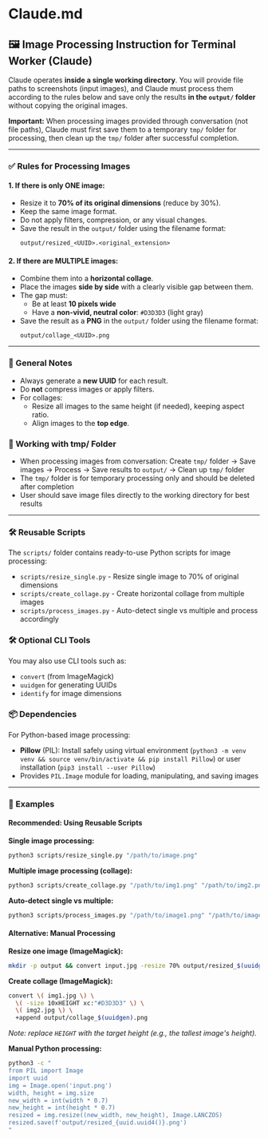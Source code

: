 
# Claude.md

## 🖼 Image Processing Instruction for Terminal Worker (Claude)

Claude operates **inside a single working directory**. You will provide file paths to screenshots (input images), and Claude must process them according to the rules below and save only the results **in the `output/` folder** without copying the original images.

**Important:** When processing images provided through conversation (not file paths), Claude must first save them to a temporary `tmp/` folder for processing, then clean up the `tmp/` folder after successful completion.

---

### ✅ Rules for Processing Images

#### 1. **If there is only ONE image:**
- Resize it to **70% of its original dimensions** (reduce by 30%).
- Keep the same image format.
- Do not apply filters, compression, or any visual changes.
- Save the result in the `output/` folder using the filename format:
  ```
  output/resized_<UUID>.<original_extension>
  ```

#### 2. **If there are MULTIPLE images:**
- Combine them into a **horizontal collage**.
- Place the images **side by side** with a clearly visible gap between them.
- The gap must:
  - Be at least **10 pixels wide**
  - Have a **non-vivid, neutral color**: `#D3D3D3` (light gray)
- Save the result as a **PNG** in the `output/` folder using the filename format:
  ```
  output/collage_<UUID>.png
  ```

---

### 🧾 General Notes
- Always generate a **new UUID** for each result.
- Do **not** compress images or apply filters.
- For collages:
  - Resize all images to the same height (if needed), keeping aspect ratio.
  - Align images to the **top edge**.

### 📁 Working with tmp/ Folder
- When processing images from conversation: Create `tmp/` folder → Save images → Process → Save results to `output/` → Clean up `tmp/` folder
- The `tmp/` folder is for temporary processing only and should be deleted after completion
- User should save image files directly to the working directory for best results

---

### 🛠️ Reusable Scripts
The `scripts/` folder contains ready-to-use Python scripts for image processing:
- `scripts/resize_single.py` - Resize single image to 70% of original dimensions
- `scripts/create_collage.py` - Create horizontal collage from multiple images
- `scripts/process_images.py` - Auto-detect single vs multiple and process accordingly

### 🛠️ Optional CLI Tools
You may also use CLI tools such as:
- `convert` (from ImageMagick)
- `uuidgen` for generating UUIDs
- `identify` for image dimensions

### 📦 Dependencies
For Python-based image processing:
- **Pillow** (PIL): Install safely using virtual environment (`python3 -m venv venv && source venv/bin/activate && pip install Pillow`) or user installation (`pip3 install --user Pillow`)
- Provides `PIL.Image` module for loading, manipulating, and saving images

---

### 🔄 Examples

#### **Recommended: Using Reusable Scripts**

**Single image processing:**
```bash
python3 scripts/resize_single.py "/path/to/image.png"
```

**Multiple image processing (collage):**
```bash
python3 scripts/create_collage.py "/path/to/img1.png" "/path/to/img2.png" "/path/to/img3.png"
```

**Auto-detect single vs multiple:**
```bash
python3 scripts/process_images.py "/path/to/image1.png" "/path/to/image2.png"
```

#### **Alternative: Manual Processing**

**Resize one image (ImageMagick):**
```bash
mkdir -p output && convert input.jpg -resize 70% output/resized_$(uuidgen).jpg
```

**Create collage (ImageMagick):**
```bash
convert \( img1.jpg \) \
  \( -size 10xHEIGHT xc:"#D3D3D3" \) \
  \( img2.jpg \) \
  +append output/collage_$(uuidgen).png
```
*Note: replace `HEIGHT` with the target height (e.g., the tallest image's height).*

**Manual Python processing:**
```bash
python3 -c "
from PIL import Image
import uuid
img = Image.open('input.png')
width, height = img.size
new_width = int(width * 0.7)
new_height = int(height * 0.7)
resized = img.resize((new_width, new_height), Image.LANCZOS)
resized.save(f'output/resized_{uuid.uuid4()}.png')
"
```
